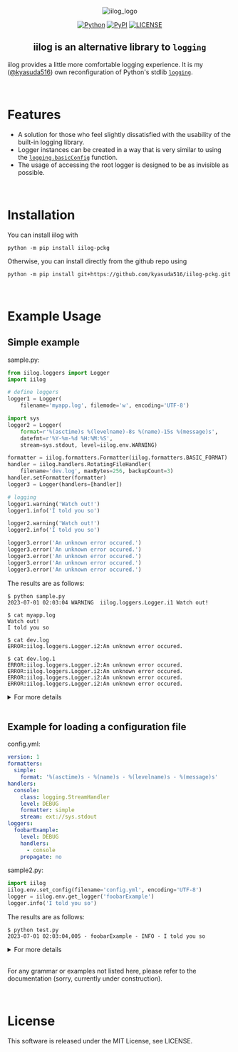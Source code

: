 <div align="center">

![iilog_logo](https://github.com/kyasuda516/iilog-pckg/assets/127583471/a16a4431-83fb-479a-8609-785c2c66d7a1)

[![Python](https://img.shields.io/pypi/pyversions/iilog-pckg)](https://www.python.org/)
[![PyPI](https://img.shields.io/pypi/v/iilog-pckg?color=blue)](https://pypi.org/project/iilog-pckg/)
[![LICENSE](https://img.shields.io/pypi/l/iilog-pckg?color=blue)](https://github.com/kyasuda516/iilog/blob/master/LICENSE)

</div>

<div align="center">

## iilog is an alternative library to `logging`

</div>

iilog provides a little more comfortable logging experience.
It is my ([@kyasuda516](https://github.com/kyasuda516)) own reconfiguration of Python's stdlib [`logging`](https://docs.python.org/3/library/logging.html).

<br>

# Features

- A solution for those who feel slightly dissatisfied with the usability of the built-in logging library.
- Logger instances can be created in a way that is very similar to using the [`logging.basicConfig`](https://docs.python.org/3/library/logging.html#logging.basicConfig) function.
- The usage of accessing the root logger is designed to be as invisible as possible.

<br>

# Installation

You can install iilog with

```shell
python -m pip install iilog-pckg
```

Otherwise, you can install directly from the github repo using

```shell
python -m pip install git+https://github.com/kyasuda516/iilog-pckg.git
```

<br>

# Example Usage

## Simple example

sample.py:
```python
from iilog.loggers import Logger
import iilog

# define loggers
logger1 = Logger(
    filename='myapp.log', filemode='w', encoding='UTF-8')

import sys
logger2 = Logger(
    format=r'%(asctime)s %(levelname)-8s %(name)-15s %(message)s', 
    datefmt=r'%Y-%m-%d %H:%M:%S',
    stream=sys.stdout, level=iilog.env.WARNING)

formatter = iilog.formatters.Formatter(iilog.formatters.BASIC_FORMAT)
handler = iilog.handlers.RotatingFileHandler(
    filename='dev.log', maxBytes=256, backupCount=3)
handler.setFormatter(formatter)
logger3 = Logger(handlers=[handler])

# logging
logger1.warning('Watch out!')
logger1.info('I told you so')

logger2.warning('Watch out!')
logger2.info('I told you so')

logger3.error('An unknown error occured.')
logger3.error('An unknown error occured.')
logger3.error('An unknown error occured.')
logger3.error('An unknown error occured.')
logger3.error('An unknown error occured.')
```

The results are as follows:
```shell
$ python sample.py
2023-07-01 02:03:04 WARNING  iilog.loggers.Logger.i1 Watch out!

$ cat myapp.log
Watch out!
I told you so

$ cat dev.log
ERROR:iilog.loggers.Logger.i2:An unknown error occured.

$ cat dev.log.1
ERROR:iilog.loggers.Logger.i2:An unknown error occured.
ERROR:iilog.loggers.Logger.i2:An unknown error occured.
ERROR:iilog.loggers.Logger.i2:An unknown error occured.
ERROR:iilog.loggers.Logger.i2:An unknown error occured.

```

<details>
<summary>For more details</summary>

The `iilog.loggers.Logger` constructor works in much the same way as the [`logging`](https://docs.python.org/3/library/logging.html) library's [`basicConfig`](https://docs.python.org/3/library/logging.html#logging.basicConfig) function. The following is the description of [`logging.basicConfig()`](https://docs.python.org/3/library/logging.html#logging.basicConfig)'s parameters taken from the official documentation and added with strikethrough decoration according to the unique specification:

- *filename* – Specifies that a [`FileHandler`](https://docs.python.org/3/library/logging.handlers.html#logging.FileHandler) be created, using the specified filename, rather than a [`StreamHandler`](https://docs.python.org/3/library/logging.handlers.html#logging.StreamHandler).
- *filemode* – If *filename* is specified, open the file in this [mode](https://docs.python.org/3/library/functions.html#filemodes). Defaults to `'a'`.
- *format* – Use the specified format string for the handler. Defaults to attributes `levelname`, `name` and `message` separated by colons.
- *datefmt* – Use the specified date/time format, as accepted by [`time.strftime()`](https://docs.python.org/3/library/time.html#time.strftime).
- *style* – If *format* is specified, use this style for the format string. One of `'%'`, `'{'` or `'$'` for [printf-style](https://docs.python.org/3/library/stdtypes.html#old-string-formatting), [`str.format()`](https://docs.python.org/3/library/stdtypes.html#str.format) or [`string.Template`](https://docs.python.org/3/library/string.html#string.Template) respectively. Defaults to `'%'`.
- *level* – Set the ~~root~~ logger level to the specified [level](https://docs.python.org/3/library/logging.html#levels).
- *stream* – Use the specified stream to initialize the [`StreamHandler`](https://docs.python.org/3/library/logging.handlers.html#logging.StreamHandler). Note that this argument is incompatible with *filename* - if both are present, a `ValueError` is raised.
- *handlers* – If specified, this should be an iterable of already created handlers to add to the ~~root~~ logger. Any handlers which don’t already have a formatter set will be assigned the default formatter created in this function. Note that this argument is incompatible with *filename* or *stream* - if both are present, a `ValueError` is raised.
- ~~*force* – If this keyword argument is specified as true, any existing handlers attached to the root logger are removed and closed, before carrying out the configuration as specified by the other arguments.~~
- *encoding* – If this keyword argument is specified along with *filename*, its value is used when the [`FileHandler`](https://docs.python.org/3/library/logging.handlers.html#logging.FileHandler) is created, and thus used when opening the output file.
- *errors* – If this keyword argument is specified along with *filename*, its value is used when the [`FileHandler`](https://docs.python.org/3/library/logging.handlers.html#logging.FileHandler) is created, and thus used when opening the output file. If not specified, the value ‘backslashreplace’ is used. Note that if `None` is specified, it will be passed as such to [`open()`](https://docs.python.org/3/library/functions.html#open), which means that it will be treated the same as passing ‘errors’.

Also, the `iilog.formatters.Formatter`, `iilog.filters.Filter`, `iilog.handlers.FileHandler`, `iilog.handlers.StreamHandler` classes and so on, which you should use when specifying *handlers*, are exactly the same as defined in the [`logging`](https://docs.python.org/3/library/logging.html) library.
</details>

<br>

## Example for loading a configuration file

config.yml:
```YAML
version: 1
formatters:
  simple:
    format: '%(asctime)s - %(name)s - %(levelname)s - %(message)s'
handlers:
  console:
    class: logging.StreamHandler
    level: DEBUG
    formatter: simple
    stream: ext://sys.stdout
loggers:
  foobarExample:
    level: DEBUG
    handlers: 
      - console
    propagate: no
```

sample2.py:
```python
import iilog
iilog.env.set_config(filename='config.yml', encoding='UTF-8')
logger = iilog.env.get_logger('foobarExample')
logger.info('I told you so')
```

The results are as follows:
```shell
$ python test.py
2023-07-01 02:03:04,005 - foobarExample - INFO - I told you so

```

<details>
<summary>For more details</summary>

Takes the logging configuration from a file or dictionary. The parameters are as follows:

- *filename* – Use the specified filename to read the logging configuration from the file.
- *fileformat* – If *filename* is specified, read it as a file written in this format. Accepts either `'yaml'` or `'json'`. If not specified, it will be determined based on *filename*'s extension.
- *encoding* – If this keyword argument is specified along with *filename*, its value is used when opening the file.
- *config* – Takes the logging configuration from the specified dictionary, as accepted by the [`logging.config`](https://docs.python.org/3/library/logging.config.html) module's [`dictConfig()`](https://docs.python.org/3/library/logging.config.html#logging.config.dictConfig). Note that this argument is incompatible with *filename* or *config* - if both are present, a `ValueError` is raised.

</details>

<br>

For any grammar or examples not listed here, please refer to the documentation (sorry, currently under construction).

<br>

# License

This software is released under the MIT License, see LICENSE.
